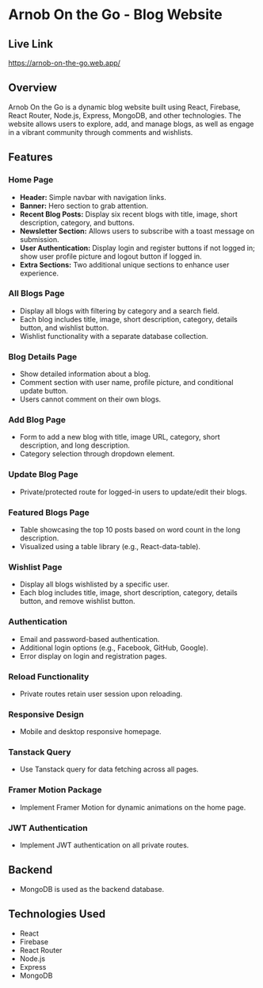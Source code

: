# Arnob On the Go - Blog Website

## Live Link

https://arnob-on-the-go.web.app/

## Overview

Arnob On the Go is a dynamic blog website built using React, Firebase, React Router, Node.js, Express, MongoDB, and other technologies. The website allows users to explore, add, and manage blogs, as well as engage in a vibrant community through comments and wishlists.

## Features

### Home Page

- **Header:** Simple navbar with navigation links.
- **Banner:** Hero section to grab attention.
- **Recent Blog Posts:** Display six recent blogs with title, image, short description, category, and buttons.
- **Newsletter Section:** Allows users to subscribe with a toast message on submission.
- **User Authentication:** Display login and register buttons if not logged in; show user profile picture and logout button if logged in.
- **Extra Sections:** Two additional unique sections to enhance user experience.

### All Blogs Page

- Display all blogs with filtering by category and a search field.
- Each blog includes title, image, short description, category, details button, and wishlist button.
- Wishlist functionality with a separate database collection.

### Blog Details Page

- Show detailed information about a blog.
- Comment section with user name, profile picture, and conditional update button.
- Users cannot comment on their own blogs.

### Add Blog Page

- Form to add a new blog with title, image URL, category, short description, and long description.
- Category selection through dropdown element.

### Update Blog Page

- Private/protected route for logged-in users to update/edit their blogs.

### Featured Blogs Page

- Table showcasing the top 10 posts based on word count in the long description.
- Visualized using a table library (e.g., React-data-table).

### Wishlist Page

- Display all blogs wishlisted by a specific user.
- Each blog includes title, image, short description, category, details button, and remove wishlist button.

### Authentication

- Email and password-based authentication.
- Additional login options (e.g., Facebook, GitHub, Google).
- Error display on login and registration pages.

### Reload Functionality

- Private routes retain user session upon reloading.

### Responsive Design

- Mobile and desktop responsive homepage.

### Tanstack Query

- Use Tanstack query for data fetching across all pages.

### Framer Motion Package

- Implement Framer Motion for dynamic animations on the home page.

### JWT Authentication

- Implement JWT authentication on all private routes.

## Backend

- MongoDB is used as the backend database.

## Technologies Used

- React
- Firebase
- React Router
- Node.js
- Express
- MongoDB

